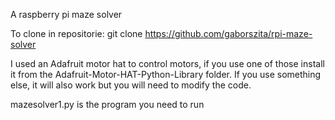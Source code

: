 A raspberry pi maze solver

To clone in repositorie: git clone https://github.com/gaborszita/rpi-maze-solver

I used an Adafruit motor hat to control motors, if you use one of those install it from the Adafruit-Motor-HAT-Python-Library folder. If you use something else, it will also work but you will need to modify the code.

mazesolver1.py is the program you need to run